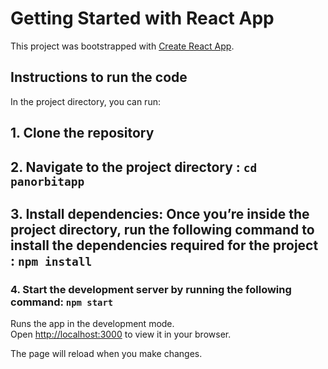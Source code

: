 # Getting Started with React App

This project was bootstrapped with [Create React App](https://github.com/facebook/create-react-app).

## Instructions to run the code

In the project directory, you can run:

##  1. Clone the repository

##  2. Navigate to the project directory : `cd panorbitapp`
##  3. Install dependencies: Once you’re inside the project directory, run the following command to install the dependencies required for the project : `npm install`
### 4.  Start the development server by running the following command: `npm start`

Runs the app in the development mode.\
Open [http://localhost:3000](http://localhost:3000) to view it in your browser.

The page will reload when you make changes.


